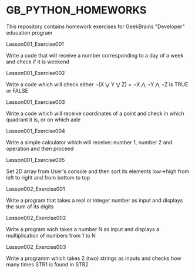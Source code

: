 # GB_PYTHON_HOMEWORKS

This repository contains homework exercises for GeekBrains "Developer" education program 

Lesson001_Exercise001

Write a code that will receive a number corresponding to a day of a week and check if it is weekend

Lesson001_Exercise002

Write a code which will check either ¬(X ⋁ Y ⋁ Z) = ¬X ⋀ ¬Y ⋀ ¬Z is TRUE or FALSE

Lesson001_Exercise003

Write a code which will receive coordinates of a point and check in which quadrant it is, or on which axle

Lesson001_Exercise004

Write a simple calculator which will receive: number 1, number 2 and operation and then proceed

Lesson001_Exercise005

Set 2D array from User's console and then sort its elements low->high from left to right and from bottom to top

Lesson002_Exercise001

Write a program that takes a real or integer number as input and displays the sum of its digits

Lesson002_Exercise002

Write a program wich takes a number N as input and displays a multiplication of numbers from 1 to N

Lesson002_Exercise003

Write a programm which takes 2 (two) strings as inputs and checks how many times STR1 is found in STR2